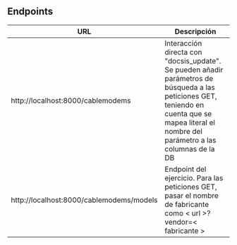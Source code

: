 ## Endpoints

| **URL** | **Descripción** |
| ----------- | ----------- |
| http://localhost:8000/cablemodems | Interacción directa con "docsis_update". Se pueden añadir parámetros de búsqueda a las peticiones GET, teniendo en cuenta que se mapea literal el nombre del parámetro a las columnas de la DB | 
| http://localhost:8000/cablemodems/models | Endpoint del ejercicio. Para las peticiones GET, pasar el nombre de fabricante como < url >?vendor=< fabricante >    |
